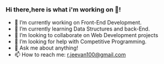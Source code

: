 ### Hi there,here is what i'm working on 👋!

- 🔭 I’m currently working on Front-End Development.
- 🌱 I’m currently learning Data Structures and back-End.
- 👯 I’m looking to collaborate on Web Development projects
- 🤔 I’m looking for help with Competitive Programming.
- 💬 Ask me about anything!
- 📫 How to reach me: r.jeevan100@gmail.com
